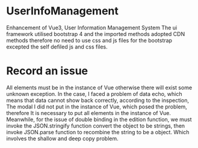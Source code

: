 # UserInfoManagement
Enhancement of Vue3, User Information Management System
The ui framework utilised bootstrap 4 and
the imported methods adopted CDN methods
therefore no need to use css and js files
for the bootstrap excepted the self defiled js and 
css files.
<br>
# Record an issue
All elements must be in the instance of Vue otherwise there will exist
some unknown exception. In the case, I faced a problem of data echo, which means
that data cannot show back correctly, according to the inspection, The modal I did not
put in the instance of Vue, which posed the problem, therefore It is necessary 
to put all elements in the instance of Vue.
<br>
Meanwhile, for the issue of double binding in the edition function, we must 
invoke the JSON.stringify function convert the object to be strings, then
invoke JSON.parse function to recombine the string to be a object. Which involves
the shallow and deep copy problem.